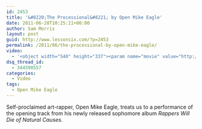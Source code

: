```yaml
---
id: 2453
title: '&#8220;The Processional&#8221; by Open Mike Eagle'
date: 2011-06-28T10:25:11+00:00
author: Sam Morris
layout: post
guid: http://www.lessonsix.com/?p=2453
permalink: /2011/06/the-processional-by-open-mike-eagle/
video:
  - '<object width="540" height="337"><param name="movie" value="http://www.youtube.com/v/LmreCiyV-Kc?version=3&amp;hl=en_GB"></param><param name="allowFullScreen" value="true"></param><param name="allowscriptaccess" value="always"></param><embed src="http://www.youtube.com/v/LmreCiyV-Kc?version=3&amp;hl=en_GB" type="application/x-shockwave-flash" width="540" height="337" allowscriptaccess="always" allowfullscreen="true"></embed></object>'
dsq_thread_id:
  - 344598557
categories:
  - Video
tags:
  - Open Mike Eagle
---
```

Self-proclaimed art-rapper, Open Mike Eagle, treats us to a performance of the opening track from his newly released sophomore album _Rappers Will Die of Natural Causes._